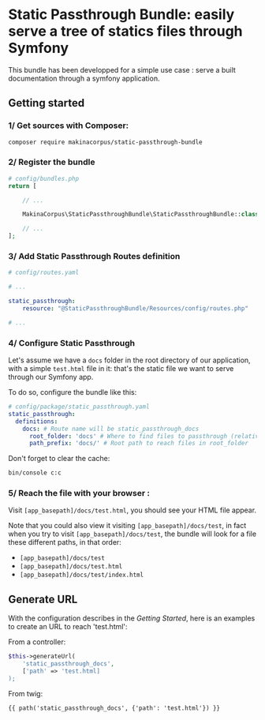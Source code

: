 # Static Passthrough Bundle: easily serve a tree of statics files through Symfony

This bundle has been developped for a simple use case : serve a built documentation through a symfony application.

## Getting started

### 1/ Get sources with Composer:

```sh
composer require makinacorpus/static-passthrough-bundle
```

### 2/ Register the bundle

```php
# config/bundles.php
return [

    // ...

    MakinaCorpus\StaticPassthroughBundle\StaticPassthroughBundle::class => ['all' => true],

    // ...
];
```

### 3/ Add Static Passthrough Routes definition

```yaml
# config/routes.yaml

# ...

static_passthrough:
    resource: "@StaticPassthroughBundle/Resources/config/routes.php"

# ...

```

### 4/ Configure Static Passthrough

Let's assume we have a `docs` folder in the root directory of our application, with a simple `test.html` file in it:
that's the static file we want to serve through our Symfony app.

To do so, configure the bundle like this:

```yaml
# config/package/static_passthrough.yaml
static_passthrough:
  definitions:
    docs: # Route name will be static_passthrough_docs
      root_folder: 'docs' # Where to find files to passthrough (relative to %kernel.project_dir%)
      path_prefix: 'docs/' # Root path to reach files in root_folder
```

Don't forget to clear the cache:

```sh
bin/console c:c
```

### 5/ Reach the file with your browser :

Visit `[app_basepath]/docs/test.html`, you should see your HTML file appear.

Note that you could also view it visiting `[app_basepath]/docs/test`,
in fact when you try to visit `[app_basepath]/docs/test`, the bundle will look for a file these different paths, in that order:

* `[app_basepath]/docs/test`
* `[app_basepath]/docs/test.html`
* `[app_basepath]/docs/test/index.html`

## Generate URL

With the configuration describes in the _Getting Started_, here is an examples to create an URL to reach 'test.html':

From a controller:

```php
$this->generateUrl(
    'static_passthrough_docs',
    ['path' => 'test.html]
);
```

From twig:

```twig
{{ path('static_passthrough_docs', {'path': 'test.html'}) }}
```